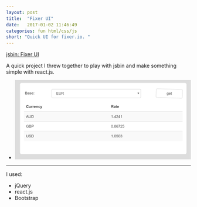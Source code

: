 ```yaml
---
layout: post
title:  "Fixer UI"
date:   2017-01-02 11:46:49
categories: fun html/css/js
short: "Quick UI for fixer.io. "
---
```


<a href="http://jsbin.com/pusiwifuhi/edit?html,output" class="btn">jsbin: Fixer UI</a>

A quick project I threw together to play with jsbin and make something simple with react.js.

<ul class="slides">
<li>
<a href="/css/images/fixer_screenshot.PNG">
<img alt="project page" src="/css/images/fixer_screenshot.PNG">
</a>
</li>
</ul>
<hr class="clear">

I used:

 - jQuery
 - react.js
 - Bootstrap
